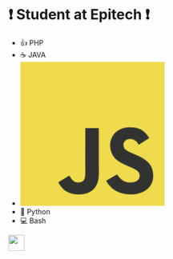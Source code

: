 # :exclamation: Student at Epitech :exclamation:

* :+1: PHP
* :coffee: JAVA
* ![Javascript](https://raw.githubusercontent.com/github/explore/80688e429a7d4ef2fca1e82350fe8e3517d3494d/topics/javascript/javascript.png)
* :snake: Python
* :computer: Bash

<img height="32" width="32" src="https://cdn.jsdelivr.net/npm/simple-icons@v5/icons/linkedin.svg" />